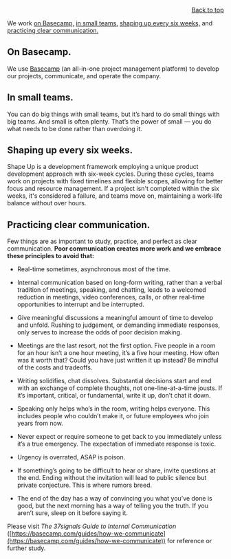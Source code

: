 <div id="readme" class="Box-body readme blob js-code-block-container">
<article class="markdown-body entry-content p-3 p-md-6" itemprop="text">
<p align="right">
<a href="https://github.com/oreol-ag/oreol-web#--advanced-computing-technologies">Back to top</a>
</p>

We work [on Basecamp,](#on-basecamp) [in small teams,](#in-small-teams) [shaping up every six weeks,](#shaping-up-every-six-weeks) and [practicing clear communication.](#practicing-clear-communication)

## On Basecamp.
We use [Basecamp](https://basecamp.com) (an all-in-one project management platform) to develop our projects, communicate, and operate the company.

## In small teams.
You can do big things with small teams, but it’s hard to do small things with big teams. And small is often plenty. That’s the power of small — you do what needs to be done rather than overdoing it.

## Shaping up every six weeks.
Shape Up is a development framework employing a unique product development approach with six-week cycles. During these cycles, teams work on projects with fixed timelines and flexible scopes, allowing for better focus and resource management. If a project isn't completed within the six weeks, it's considered a failure, and teams move on, maintaining a work-life balance without over hours.

## Practicing clear communication.
Few things are as important to study, practice, and perfect as clear communication. **Poor communication creates more work and we embrace these principles to avoid that:**

* Real-time sometimes, asynchronous most of the time.

* Internal communication based on long-form writing, rather than a verbal tradition of meetings, speaking, and chatting, leads to a welcomed reduction in meetings, video conferences, calls, or other real-time opportunities to interrupt and be interrupted.

* Give meaningful discussions a meaningful amount of time to develop and unfold. Rushing to judgement, or demanding immediate responses, only serves to increase the odds of poor decision making.

* Meetings are the last resort, not the first option. Five people in a room for an hour isn’t a one hour meeting, it’s a five hour meeting. How often was it worth that? Could you have just written it up instead? Be mindful of the costs and tradeoffs.

* Writing solidifies, chat dissolves. Substantial decisions start and end with an exchange of complete thoughts, not one-line-at-a-time jousts. If it’s important, critical, or fundamental, write it up, don’t chat it down.

* Speaking only helps who’s in the room, writing helps everyone. This includes people who couldn’t make it, or future employees who join years from now.

* Never expect or require someone to get back to you immediately unless it’s a true emergency. The expectation of immediate response is toxic.

* Urgency is overrated, ASAP is poison.

* If something’s going to be difficult to hear or share, invite questions at the end. Ending without the invitation will lead to public silence but private conjecture. This is where rumors breed.

* The end of the day has a way of convincing you what you’ve done is good, but the next morning has a way of telling you the truth. If you aren’t sure, sleep on it before saying it.

Please visit *The 37signals Guide to Internal Communication* ([https://basecamp.com/guides/how-we-communicate](https://basecamp.com/guides/how-we-communicate)) for reference or further study.